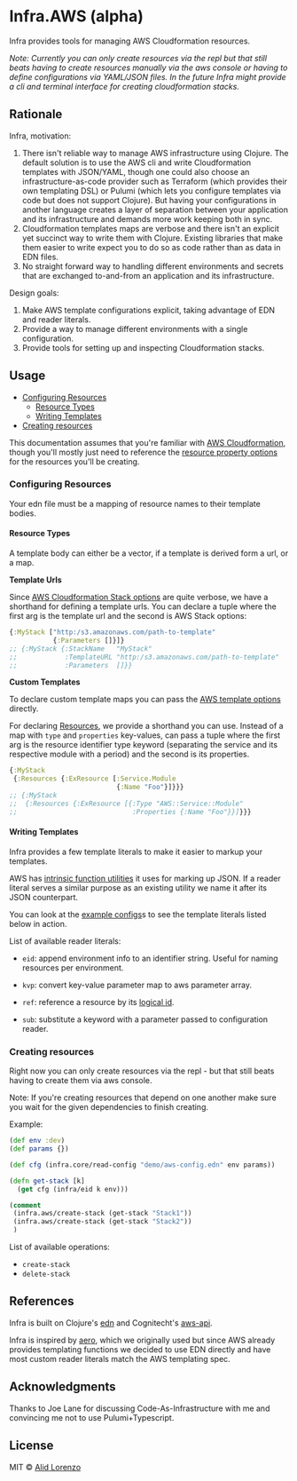 # Infra.AWS (alpha)

Infra provides tools for managing AWS Cloudformation resources.

*Note: Currently you can only create resources via the repl but that still beats having to create resources manually via the aws console or having to define configurations via YAML/JSON files. In the future Infra might provide a cli and terminal interface for creating cloudformation stacks.*

## Rationale 

Infra, motivation:

1. There isn't reliable way to manage AWS infrastructure using Clojure. The default solution is to use the AWS cli and write Cloudformation templates with JSON/YAML, though one could also choose an infrastructure-as-code provider such as Terraform (which provides their own templating DSL) or Pulumi (which lets you configure templates via code but does not support Clojure). But having your configurations in another language creates a layer of separation between your application and its infrastructure and demands more work keeping both in sync.
2. Cloudformation templates maps are verbose and there isn't an explicit yet succinct way to write them with Clojure. Existing libraries that make them easier to write expect you to do so as code rather than as data in EDN files.
3. No straight forward way to handling different environments and secrets that are exchanged to-and-from an application and its infrastructure.

Design goals:
1. Make AWS template configurations explicit, taking advantage of EDN and reader literals.
2. Provide a way to manage different environments with a single configuration.
3. Provide tools for setting up and inspecting Cloudformation stacks.

## Usage

- [Configuring Resources](#configuring-resources)
  - [Resource Types](#resource-types)
  - [Writing Templates](#writing-templates)
- [Creating resources](#creating-resources)

This documentation assumes that you're familiar with [AWS Cloudformation](https://docs.aws.amazon.com/cloudformation/index.html), though you'll mostly just need to reference the [resource property options](https://docs.aws.amazon.com/AWSCloudFormation/latest/UserGuide/aws-template-resource-type-ref.html) for the resources you'll be creating.

### Configuring Resources

Your edn file must be a mapping of resource names to their template bodies.

#### Resource Types

A template body can either be a vector, if a template is derived form a url, or a map.

**Template Urls**

Since [AWS Cloudformation Stack options](https://docs.aws.amazon.com/AWSCloudFormation/latest/APIReference/API_CreateStack.html) are quite verbose, we have a shorthand for defining a template urls. You can declare a tuple where the first arg is the template url and the second is AWS Stack options:

```clj
{:MyStack ["http:/s3.amazonaws.com/path-to-template"
           {:Parameters []}]}
;; {:MyStack {:StackName   "MyStack"
;;            :TemplateURL "http:/s3.amazonaws.com/path-to-template"
;;            :Parameters  []}}
```

**Custom Templates**

To declare custom template maps you can pass the [AWS template options](https://docs.aws.amazon.com/AWSCloudFormation/latest/UserGuide/template-anatomy.html) directly. 

For declaring [Resources](https://docs.aws.amazon.com/AWSCloudFormation/latest/UserGuide/resources-section-structure.html), we provide a shorthand you can use. Instead of a map with `type` and `properties` key-values, can pass a tuple where the first arg is the resource identifier type keyword (separating the service and its respective module with a period) and the second is its properties.

```clj
{:MyStack 
 {:Resources {:ExResource [:Service.Module
                           {:Name "Foo"}]}}}
;; {:MyStack 
;;  {:Resources {:ExResource [{:Type "AWS::Service::Module"
;;                             :Properties {:Name "Foo"}}]}}}
```

#### Writing Templates

Infra provides a few template literals to make it easier to markup your templates.

AWS has [intrinsic function utilities](https://docs.aws.amazon.com/AWSCloudFormation/latest/UserGuide/intrinsic-function-reference.html) it uses for marking up JSON. If a reader literal serves a similar purpose as an existing utility we name it after its JSON counterpart.

You can look at the [example configs](https://github.com/rejure/infra.aws/tree/master/example/resources/demo)s to see the template literals listed below in action. 

List of available reader literals: 

* `eid`: append environment info to an identifier string. Useful for naming resources per environment.

* `kvp`: convert key-value parameter map to aws parameter array.

* `ref`: reference a resource by its [logical id](https://docs.aws.amazon.com/AWSCloudFormation/latest/UserGuide/resources-section-structure.html).

* `sub`: substitute a keyword with a parameter passed to configuration reader.

### Creating resources

Right now you can only create resources via the repl - but that still beats having to create them via aws console.

Note: If you're creating resources that depend on one another make sure you wait for the given dependencies to finish creating.

Example: 

```clj
(def env :dev)
(def params {})

(def cfg (infra.core/read-config "demo/aws-config.edn" env params))

(defn get-stack [k]
  (get cfg (infra/eid k env)))

(comment 
 (infra.aws/create-stack (get-stack "Stack1"))
 (infra.aws/create-stack (get-stack "Stack2"))
 )
```

List of available operations: 

* `create-stack` 
* `delete-stack` 

## References

Infra is built on Clojure's [edn](https://github.com/edn-format/edn) and Cognitecht's [aws-api](https://github.com/cognitect-labs/aws-api).

Infra is inspired by [aero](https://github.com/juxt/aero), which we originally used but since AWS already provides templating functions we decided to use EDN directly and have most custom reader literals match the AWS templating spec.

## Acknowledgments

Thanks to Joe Lane for discussing Code-As-Infrastructure with me and convincing me not to use Pulumi+Typescript.

## License

MIT © [Alid Lorenzo](https://github.com/alidlo)
